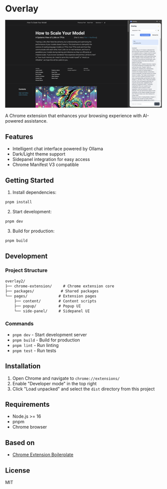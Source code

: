 # Overlay

![Overlay](https://raw.githubusercontent.com/lsgrep/overlay/refs/heads/master/overlay.png)

A Chrome extension that enhances your browsing experience with AI-powered assistance.

## Features

- Intelligent chat interface powered by Ollama
- Dark/Light theme support
- Sidepanel integration for easy access
- Chrome Manifest V3 compatible

## Getting Started

1. Install dependencies:
```bash
pnpm install
```

2. Start development:
```bash
pnpm dev
```

3. Build for production:
```bash
pnpm build
```

## Development

### Project Structure

```
overlay2/
├── chrome-extension/     # Chrome extension core
├── packages/            # Shared packages
└── pages/              # Extension pages
    ├── content/        # Content scripts
    ├── popup/          # Popup UI
    └── side-panel/     # Sidepanel UI
```

### Commands

- `pnpm dev` - Start development server
- `pnpm build` - Build for production
- `pnpm lint` - Run linting
- `pnpm test` - Run tests

## Installation

1. Open Chrome and navigate to `chrome://extensions/`
2. Enable "Developer mode" in the top right
3. Click "Load unpacked" and select the `dist` directory from this project

## Requirements

- Node.js >= 16
- pnpm
- Chrome browser


## Based on
- [Chrome Extension Boilerplate](https://github.com/lsgrep/chrome-extension-boilerplate)

## License

MIT
